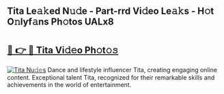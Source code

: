 ## Tita Le𝚊𝚔ed N𝚞𝚍e - Part-rrd Vi𝚍eo Le𝚊𝚔s - H𝚘t O𝚗lyf𝚊ns Ph𝚘tos UALx8

# <h2><a href="http://hf5xigx.feru.top/?c=Tita">🔗 👉 🔴 Tita Vi𝚍𝚎o Ph𝚘t𝚘𝚜</a></h2>

[![Tita Nu𝚍𝚎s](https://i.imgur.com/0TWrTi3.gif)](http://hf5xigx.feru.top/?c=Tita)
Dance and lifestyle influencer Tita, creating engaging online content. Exceptional talent Tita, recognized for their remarkable skills and achievements in the world of entertainment. 

